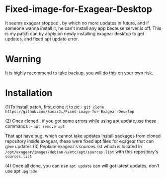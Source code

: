 # Fixed-image-for-Exagear-Desktop
It seems exagear stopped , by which no more updates in future, and if someone wanna install it, he can't install any app because server is off. This is my patch can by apply on newly installing exagear desktop to get updates, and fixed apt update error.
 # Warning
It is highly recommend to take backup, you will do this on your own risk. 

# Installation 


(1)To install patch, first clone it to pc:-
``` git clone https://github.com/SamarJi/Fixed-image-for-Exagear-Desktop ```

(2) Once cloned , if you got some errors while using apt update,use these commands :-
``` apt remove apt ```

That apt have bug, which cannot take updates
Install packages from cloned repository inside exagear, these were fixed apt files for exagear that can give updates
(3) Replace exagear's sources.list which is located in `/opt/exagear/images/debian-9/etc/apt/sources.list` with this repository's `sources.list`
 
(4) Once all done, you can use `apt update` can will got latest updates, don't use apt `upgrade`
